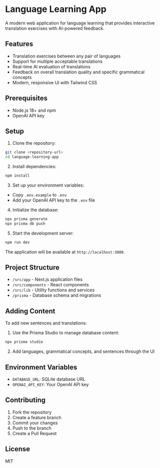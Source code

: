 # Language Learning App

A modern web application for language learning that provides interactive translation exercises with AI-powered feedback.

## Features

- Translation exercises between any pair of languages
- Support for multiple acceptable translations
- Real-time AI evaluation of translations
- Feedback on overall translation quality and specific grammatical concepts
- Modern, responsive UI with Tailwind CSS

## Prerequisites

- Node.js 18+ and npm
- OpenAI API key

## Setup

1. Clone the repository:
```bash
git clone <repository-url>
cd language-learning-app
```

2. Install dependencies:
```bash
npm install
```

3. Set up your environment variables:
- Copy `.env.example` to `.env`
- Add your OpenAI API key to the `.env` file

4. Initialize the database:
```bash
npx prisma generate
npx prisma db push
```

5. Start the development server:
```bash
npm run dev
```

The application will be available at `http://localhost:3000`.

## Project Structure

- `/src/app` - Next.js application files
- `/src/components` - React components
- `/src/lib` - Utility functions and services
- `/prisma` - Database schema and migrations

## Adding Content

To add new sentences and translations:

1. Use the Prisma Studio to manage database content:
```bash
npx prisma studio
```

2. Add languages, grammatical concepts, and sentences through the UI

## Environment Variables

- `DATABASE_URL`: SQLite database URL
- `OPENAI_API_KEY`: Your OpenAI API key

## Contributing

1. Fork the repository
2. Create a feature branch
3. Commit your changes
4. Push to the branch
5. Create a Pull Request

## License

MIT